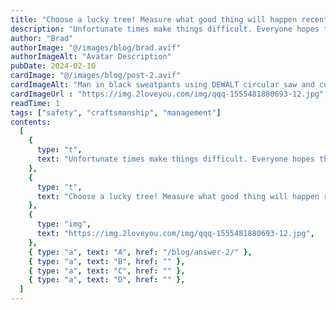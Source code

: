 ```yaml
---
title: "Choose a lucky tree! Measure what good thing will happen recently!"
description: "Unfortunate times make things difficult. Everyone hopes that something good will happen in his or her life. It may be that he or she will be promoted to the top of his or her life and make a fortune. We also hope that bad luck will never come. Choose a tree of luck  you like and test what good things will happen to you in the near future. Let's look at the tests."
author: "Brad"
authorImage: "@/images/blog/brad.avif"
authorImageAlt: "Avatar Description"
pubDate: 2024-02-10
cardImage: "@/images/blog/post-2.avif"
cardImageAlt: "Man in black sweatpants using DEWALT circular saw and cutting a wood plank"
cardImageUrl : "https://img.2loveyou.com/img/qqq-1555481880693-12.jpg"
readTime: 1
tags: ["safety", "craftsmanship", "management"]
contents:
  [
    {
      type: "t",
      text: "Unfortunate times make things difficult. Everyone hopes that something good will happen in his or her life. It may be that he or she will be promoted to the top of his or her life and make a fortune. We also hope that bad luck will never come. Choose a tree of luck  you like and test what good things will happen to you in the near future. Let's look at the tests.",
    },
    {
      type: "t",
      text: "Choose a lucky tree! Measure what good thing will happen recently!",
    },
    {
      type: "img",
      text: "https://img.2loveyou.com/img/qqq-1555481880693-12.jpg",
    },
    { type: "a", text: "A", href: "/blog/answer-2/" },
    { type: "a", text: "B", href: "" },
    { type: "a", text: "C", href: "" },
    { type: "a", text: "D", href: "" },
  ]
---
```

